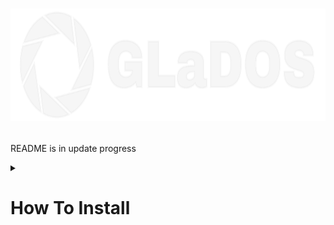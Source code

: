 # <p align="center"><img src="/resources/logo.svg" height="180"></p>
README is in update progress
<details id=0>
<summary><h1><b>How To Install</b></h2></summary>
  
   1. Download **GLaDOS-Installer.sh**
  
   3. Open The Terminal And Give It Execute Permitions (chmod +x ./GLaDOS-Installer.sh (make sure you're on the same folder as the file))
  
   4. Execute It (./GLaDOS-Intsaller.sh)
  
   5. Follow The Installer
  
   6. Enjoy (To Execute GLaDOS Run **glados**)
  
</details>
